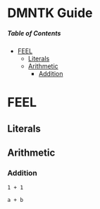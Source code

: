 # DMNTK Guide

##### Table of Contents

- [FEEL](#FEEL)
  - [Literals](#Literals)
  - [Arithmetic](#Arithmetic)
    - [Addition](#Addition)

# FEEL

## Literals

## Arithmetic

### Addition

```
1 + 1
```

```
a + b
```
